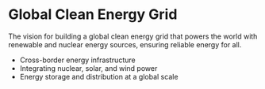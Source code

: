 # Global Clean Energy Grid

The vision for building a global clean energy grid that powers the world with renewable and nuclear energy sources, ensuring reliable energy for all.

- Cross-border energy infrastructure
- Integrating nuclear, solar, and wind power
- Energy storage and distribution at a global scale


